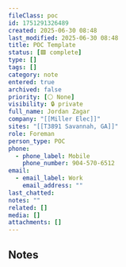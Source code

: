 ```yaml
---
fileClass: poc
id: 1751291326489
created: 2025-06-30 08:48
last_modified: 2025-06-30 08:48
title: POC Template
status: [🟩 complete]
type: []
tags: []
category: note
entered: true
archived: false
priority: [⚪ None]
visibility: 🔒 private
full_name: Jordan Zagar
company: "[[Miller Elec]]"
sites: "[[T3891 Savannah, GA]]"
role: Foreman
person_type: POC
phone:
  - phone_label: Mobile
    phone_number: 904-570-6512
email:
  - email_label: Work
    email_address: ""
last_chatted:
notes: ""
related: []
media: []
attachments: []
---
```


## Notes